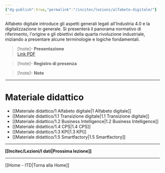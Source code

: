 ```yaml
---
{"dg-publish":true,"permalink":"/incitec/lezioni/alfabeto-digitale/"}
---
```


Alfabeto digitale introduce gli aspetti generali legati all'Industria 4.0 e la digitalizzazione in generale. Si presenterà il panorama normativo di riferimento, l'origine e gli obiettivi della quarta rivoluzione industriale, iniziando a presentare alcune terminologie e logiche fondamentali.

>[!note]- **Presentazione**   
> [Link PDF](https://diapasonpolaris-my.sharepoint.com/personal/attanasio_polarisengineeringspa_com/Documents/POLARIS%20TECNICO/DOCUMENTI%20TECNICI/FORMAZIONE/FORMAZIONE%204.0/POLARIS_ACADEMY_rev00/01_Programma%20corso/01_Alfabeto%20Digitale/03_Presentazione%20power%20point/Formazione%204.0_%20alfabeto%20digitale.pdf)

> [!note]- **Registro di presenza**  

> [!note]- **Note**

---
# Materiale didattico

- [[Materiale didattico/1 Alfabeto digitale\|1 Alfabeto digitale]]
- [[Materiale didattico/1.1 Transizione digitale\|1.1 Transizione digitale]]
- [[Materiale didattico/1.2 Business Intelligence\|1.2 Business Intelligence]]
- [[Materiale didattico/1.4 CPS\|1.4 CPS]]
- [[Materiale didattico/1.3 KPI\|1.3 KPI]]
- [[Materiale didattico/1.5 Smartfactory\|1.5 Smartfactory]]

---

**[[Incitec/Lezioni/I dati\|Prossima lezione]]**

---

[[Home - ITD\|Torna alla Home]]